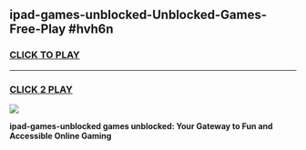 
## ipad-games-unblocked-Unblocked-Games-Free-Play #hvh6n
<h3>
<a href="https://us.freeplayer.one?title=ipad-games-unblocked&ref=9M">CLICK TO PLAY</a></h3>
<hr>

<h3>
<a href="https://us.freeplayer.one?title=ipad-games-unblocked&ref=9M">CLICK 2 PLAY</a>
  
</h3>

<a href="https://us.freeplayer.one?title=ipad-games-unblocked&ref=9M"><img src="https://clearcache.store/games.png"></a>


**ipad-games-unblocked games unblocked: Your Gateway to Fun and Accessible Online Gaming**
